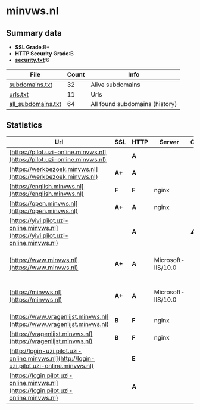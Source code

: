 

# minvws.nl
## Summary data


 - **SSL Grade**:B+
 - **HTTP Security Grade**:B
 - **[security.txt](https://www.digitaleoverheid.nl/nieuws/standaard-security-txt-nu-verplicht-voor-overheid/)**:6


| File       | Count | Info |
|------------|-------|------|
|[subdomains.txt](/data/minvws.nl/subdomains.txt)|32|Alive subdomains|
|[urls.txt](/data/minvws.nl/urls.txt)|11|Urls|
|[all_subdomains.txt](/data/minvws.nl/all_subdomains.txt)|64|All found subdomains (history)|


## Statistics


| Url | SSL | HTTP | Server | Cookie | HSTS | CORS | CTO | CSP | XFO | XXP | RP |FP| Tech |Title |
|--------|-------|-------|------|------|------|------|------|------|------|------|------|------|------|------|
|[https://pilot.uzi-online.minvws.nl](https://pilot.uzi-online.minvws.nl)| | **A**|| |:white_check_mark: | | | :white_check_mark:| :white_check_mark: | | :white_check_mark: | |Basic HSTS|401 Unauthorized|
|[https://werkbezoek.minvws.nl](https://werkbezoek.minvws.nl)| **A+**| **A**|| |:white_check_mark: | | | | :white_check_mark: | :white_check_mark: | :white_check_mark: | |HSTS|Voorpagina | Min...|
|[https://english.minvws.nl](https://english.minvws.nl)| **F**| **F**|nginx| | | | | | | | :white_check_mark: | |Nginx|403 Forbidden|
|[https://open.minvws.nl](https://open.minvws.nl)| **A+**| **A**|nginx| |:white_check_mark: | | | :white_check_mark:| :white_check_mark: | :white_check_mark: | :white_check_mark: | |HSTS Nginx|Home |...|
|[https://yivi.pilot.uzi-online.minvws.nl](https://yivi.pilot.uzi-online.minvws.nl)| | **A**||:warning: |:white_check_mark: | | | :white_check_mark:| :white_check_mark: | | :white_check_mark: | |HSTS|YIVI Disclosure|
|[https://www.minvws.nl](https://www.minvws.nl)| **A+**| **A**|Microsoft-IIS/10.0| |:white_check_mark: | | |:warning: | :white_check_mark: | :white_check_mark: | :white_check_mark: | |HSTS IIS:10.0 Windows Server|Document Moved|
|[https://minvws.nl](https://minvws.nl)| **A+**| **A**|Microsoft-IIS/10.0| |:white_check_mark: | | |:warning: | :white_check_mark: | :white_check_mark: | :white_check_mark: | |HSTS IIS:10.0 Windows Server|Document Moved|
|[https://www.vragenlijst.minvws.nl](https://www.vragenlijst.minvws.nl)| **B**| **F**|nginx| | | | | | | | :white_check_mark: | |Nginx|301 Moved Perman...|
|[https://vragenlijst.minvws.nl](https://vragenlijst.minvws.nl)| **B**| **F**|nginx| | | | | | | | :white_check_mark: | |HSTS Nginx|Onderzoekdoen.nl...|
|[http://login-uzi.pilot.uzi-online.minvws.nl](http://login-uzi.pilot.uzi-online.minvws.nl)| | **E**|| | | | | | | | :white_check_mark: | |||
|[https://login.pilot.uzi-online.minvws.nl](https://login.pilot.uzi-online.minvws.nl)| | **A**|| |:white_check_mark: | | |:warning: | :white_check_mark: | | :white_check_mark: | |HSTS||

